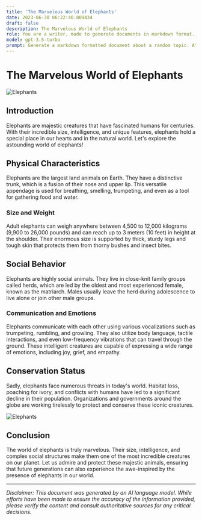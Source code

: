 ```yaml
---
title: 'The Marvelous World of Elephants'
date: 2023-06-30 06:22:40.009434
draft: false
description: The Marvelous World of Elephants
role: You are a writer, made to generate documents in markdown format. It is very important that all of the documents you generate are in valid markdown format.
model: gpt-3.5-turbo
prompt: Generate a markdown formatted document about a random topic. At the bottom, include a disclaimer explaining that the document was generated by you. The first line of the document should be the title. Make sure that the entire document is in proper markdown format, using a mix of various tags to make the document visually appealing.
---
```


# The Marvelous World of Elephants

![Elephants](https://www.nationalgeographic.com/content/dam/animals/2020/05/elephant-highest-risk/byellowtail01_nationalgeographic_5492986.jpg)

## Introduction
Elephants are majestic creatures that have fascinated humans for centuries. With their incredible size, intelligence, and unique features, elephants hold a special place in our hearts and in the natural world. Let's explore the astounding world of elephants!

## Physical Characteristics
Elephants are the largest land animals on Earth. They have a distinctive trunk, which is a fusion of their nose and upper lip. This versatile appendage is used for breathing, smelling, trumpeting, and even as a tool for gathering food and water.

### Size and Weight
Adult elephants can weigh anywhere between 4,500 to 12,000 kilograms (9,900 to 26,000 pounds) and can reach up to 3 meters (10 feet) in height at the shoulder. Their enormous size is supported by thick, sturdy legs and tough skin that protects them from thorny bushes and insect bites.

## Social Behavior
Elephants are highly social animals. They live in close-knit family groups called herds, which are led by the oldest and most experienced female, known as the matriarch. Males usually leave the herd during adolescence to live alone or join other male groups.

### Communication and Emotions
Elephants communicate with each other using various vocalizations such as trumpeting, rumbling, and growling. They also utilize body language, tactile interactions, and even low-frequency vibrations that can travel through the ground. These intelligent creatures are capable of expressing a wide range of emotions, including joy, grief, and empathy.

## Conservation Status
Sadly, elephants face numerous threats in today's world. Habitat loss, poaching for ivory, and conflicts with humans have led to a significant decline in their population. Organizations and governments around the globe are working tirelessly to protect and conserve these iconic creatures.

![Elephants](https://www.nationalgeographic.com/content/dam/animals/2020/05/elephant-highest-risk/byellowtail02_nationalgeographic_5492986.jpg)

## Conclusion
The world of elephants is truly marvelous. Their size, intelligence, and complex social structures make them one of the most incredible creatures on our planet. Let us admire and protect these majestic animals, ensuring that future generations can also experience the awe-inspired by the presence of elephants in our world.

***

*Disclaimer: This document was generated by an AI language model. While efforts have been made to ensure the accuracy of the information provided, please verify the content and consult authoritative sources for any critical decisions.*